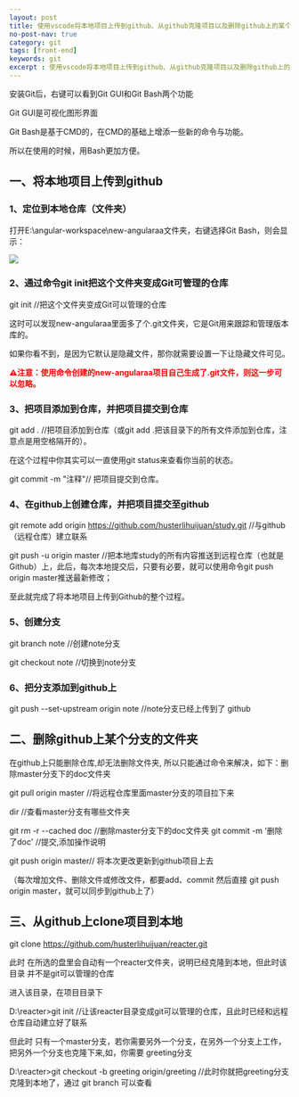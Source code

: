 ```yaml
---
layout: post
title: 使用vscode将本地项目上传到github、从github克隆项目以及删除github上的某个文件夹
no-post-nav: true
category: git
tags: [front-end]
keywords: git
excerpt : 使用vscode将本地项目上传到github、从github克隆项目以及删除github上的某个文件夹
---
```

安装Git后，右键可以看到Git GUI和Git Bash两个功能

Git GUI是可视化图形界面

Git Bash是基于CMD的，在CMD的基础上增添一些新的命令与功能。

所以在使用的时候，用Bash更加方便。

## 一、将本地项目上传到github
### 1、定位到本地仓库（文件夹）
打开E:\angular-workspace\new-angularaa文件夹，右键选择Git Bash，则会显示：

![](https://luopengfei3000.github.io/assets/images/2019/git/2019-03-26-vscode-github/01.png)

### 2、通过命令git init把这个文件夹变成Git可管理的仓库
git init //把这个文件夹变成Git可以管理的仓库

这时可以发现new-angularaa里面多了个.git文件夹，它是Git用来跟踪和管理版本库的。

如果你看不到，是因为它默认是隐藏文件，那你就需要设置一下让隐藏文件可见。

<label style="color:red">**⚠注意：使用命令创建的new-angularaa项目自己生成了.git文件，则这一步可以忽略。**</label>

### 3、把项目添加到仓库，并把项目提交到仓库

git add . //把项目添加到仓库（或git add .把该目录下的所有文件添加到仓库，注意点是用空格隔开的）。

在这个过程中你其实可以一直使用git status来查看你当前的状态。

git commit -m "注释"// 把项目提交到仓库。

### 4、在github上创建仓库，并把项目提交至github

git remote add origin https://github.com/husterlihuijuan/study.git   //与github（远程仓库）建立联系

git push -u origin master  //把本地库study的所有内容推送到远程仓库（也就是Github）上，此后，每次本地提交后，只要有必要，就可以使用命令git push origin master推送最新修改；

 至此就完成了将本地项目上传到Github的整个过程。

### 5、创建分支

git branch note //创建note分支

git checkout note //切换到note分支

### 6、把分支添加到github上

git push --set-upstream origin note //note分支已经上传到了 github

## 二、删除github上某个分支的文件夹
在github上只能删除仓库,却无法删除文件夹, 所以只能通过命令来解决，如下：删除master分支下的doc文件夹

git pull origin master //将远程仓库里面master分支的项目拉下来

dir  //查看master分支有哪些文件夹

git rm -r --cached doc  //删除master分支下的doc文件夹
git commit -m '删除了doc'  //提交,添加操作说明

git push origin master// 将本次更改更新到github项目上去

（每次增加文件、删除文件或修改文件，都要add、commit 然后直接 git push origin master，就可以同步到github上了）

## 三、从github上clone项目到本地
git clone https://github.com/husterlihuijuan/reacter.git

此时 在所选的盘里会自动有一个reacter文件夹，说明已经克隆到本地，但此时该目录 并不是git可以管理的仓库

进入该目录，在项目目录下

D:\reacter>git init //让该reacter目录变成git可以管理的仓库，且此时已经和远程仓库自动建立好了联系

但此时 只有一个master分支，若你需要另外一个分支，在另外一个分支上工作，把另外一个分支也克隆下来,如，你需要 greeting分支

D:\reacter>git checkout -b greeting origin/greeting //此时你就把greeting分支克隆到本地了，通过 git branch 可以查看
